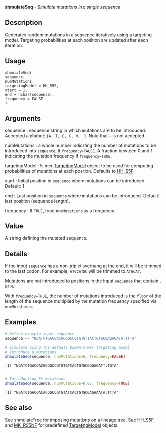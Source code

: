 **shmulateSeq** - *Simulate mutations in a single sequence*

Description
--------------------

Generates random mutations in a sequence iteratively using a targeting model.
Targeting probabilities at each position are updated after each iteration.


Usage
--------------------
```
shmulateSeq(
sequence,
numMutations,
targetingModel = HH_S5F,
start = 1,
end = nchar(sequence),
frequency = FALSE
)
```

Arguments
-------------------

sequence
:   sequence string in which mutations are to be introduced.
Accepted alphabet: `{A, T, G, C, N, .}`. Note
that `-` is not accepted.

numMutations
:   a whole number indicating the number of mutations to be 
introduced into `sequence`, if `frequency=FALSE`.
A fraction bewteen 0 and 1 indicating the mutation frequency
if `frequency=TRUE`.

targetingModel
:   5-mer [TargetingModel](TargetingModel-class.md) object to be used for computing 
probabilities of mutations at each position. Defaults to
[HH_S5F](HH_S5F.md).

start
:   Initial position in `sequence` where mutations can 
be introduced. Default: 1

end
:   Last position in `sequence` where mutations can 
be introduced. Default: last position (sequence length).

frequency
:   If `TRUE`, treat `numMutations` as a frequency.




Value
-------------------

A string defining the mutated sequence.


Details
-------------------

If the input `sequence` has a non-triplet overhang at the end, it will be trimmed
to the last codon. For example, `ATGCATGC` will be trimmed to `ATGCAT`.

Mutations are not introduced to positions in the input `sequence` that contain 
`.` or `N`.

With `frequency=TRUE`, the number of mutations introduced is the `floor` of 
the length of the sequence multiplied by the mutation frequency specified via
`numMutations`.



Examples
-------------------

```R
# Define example input sequence
sequence <- "NGATCTGACGACACGGCCGTGTATTACTGTGCGAGAGATA.TTTA"

# Simulate using the default human 5-mer targeting model
# Introduce 6 mutations
shmulateSeq(sequence, numMutations=6, frequency=FALSE)

```


```
[1] "NGATCTGACGACGCGGCCGTGTGTCACTGTGCGGGAGATT.TGTA"

```


```R

# Introduction 5% mutations
shmulateSeq(sequence, numMutations=0.05, frequency=TRUE)
```


```
[1] "NGATCTGACGACACGGCCGTGTATCACTGTGCGAGAAATA.TTTA"

```



See also
-------------------

See [shmulateTree](shmulateTree.md) for imposing mutations on a lineage tree. 
See [HH_S5F](HH_S5F.md) and [MK_RS5NF](MK_RS5NF.md) for predefined 
[TargetingModel](TargetingModel-class.md) objects.






